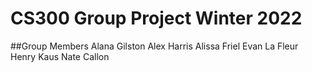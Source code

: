 # CS300 Group Project Winter 2022

##Group Members
Alana Gilston
Alex Harris
Alissa Friel
Evan La Fleur
Henry Kaus
Nate Callon


